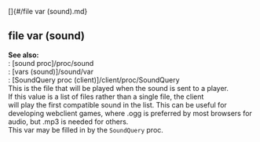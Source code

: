 []{#/file var (sound).md}    
## file var (sound)    
**See also:**    
:   [sound proc]/proc/sound    
:   [vars (sound)]/sound/var    
:   [SoundQuery proc (client)]/client/proc/SoundQuery    
This is the file that will be played when the sound is sent to a player.    
If this value is a list of files rather than a single file, the client    
will play the first compatible sound in the list. This can be useful for    
developing webclient games, where .ogg is preferred by most browsers for    
audio, but .mp3 is needed for others.    
This var may be filled in by the `SoundQuery` proc.  